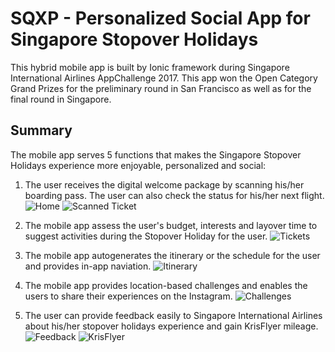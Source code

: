 # SQXP - Personalized Social App for Singapore Stopover Holidays 

This hybrid mobile app is built by Ionic framework during Singapore International Airlines AppChallenge 2017. 
This app won the Open Category Grand Prizes for the preliminary round in San Francisco as well as for the final round in Singapore. 

## Summary

The mobile app serves 5 functions that makes the Singapore Stopover Holidays experience more enjoyable, personalized and social:
1. The user receives the digital welcome package by scanning his/her boarding pass. The user can also check the status for his/her next flight.
![Home](images/home.png)
![Scanned Ticket](images/scanned_ticket.png)

2. The mobile app assess the user's budget, interests and layover time to suggest activities during the Stopover Holiday for the user.
![Tickets](images/personalization.png)

3. The mobile app autogenerates the itinerary or the schedule for the user and provides in-app naviation.
![Itinerary](images/itinerary.png)

4. The mobile app provides location-based challenges and enables the users to share their experiences on the Instagram.
![Challenges](images/challenges.png)

5. The user can provide feedback easily to Singapore International Airlines about his/her stopover holidays experience and gain KrisFlyer mileage.
![Feedback](images/feedback.png)
![KrisFlyer](images/krisflyer.png)